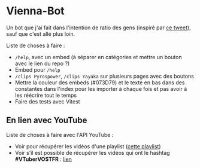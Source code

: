 # Vienna-Bot

Un bot que j'ai fait dans l'intention de ratio des gens (inspiré par [ce tweet](https://twitter.com/viennavtuber/status/1481998814944837633)), sauf que c'est allé plus loin.

Liste de choses à faire :

- `/help`, avec un embed (à séparer en catégories et mettre un bouton avec le lien du repo ?)
- Embed pour `/help`
- `/clips Pyrospower`, `/clips Yayaka` sur plusieurs pages avec des boutons
- Mettre la couleur des embeds (#073D79) et le texte en bas dans des constantes dans l'index pour les importer à chaque fois et pas avoir à les réécrire tout le temps
- Faire des tests avec Vitest

## En lien avec YouTube

Liste de choses à faire avec l'API YouTube :

- Voir pour récupérer les vidéos d'une playlist ([cette playlist](https://youtube.com/playlist?list=PLJDM6ZLBk7fdgmGfvMvbo6DcO-WRH2sz6))
- Voir s'il est possible de récupérer les vidéos qui ont le hashtag **#VTuberVOSTFR** : [lien](https://youtube.com/hashtag/vtubervostfr)
